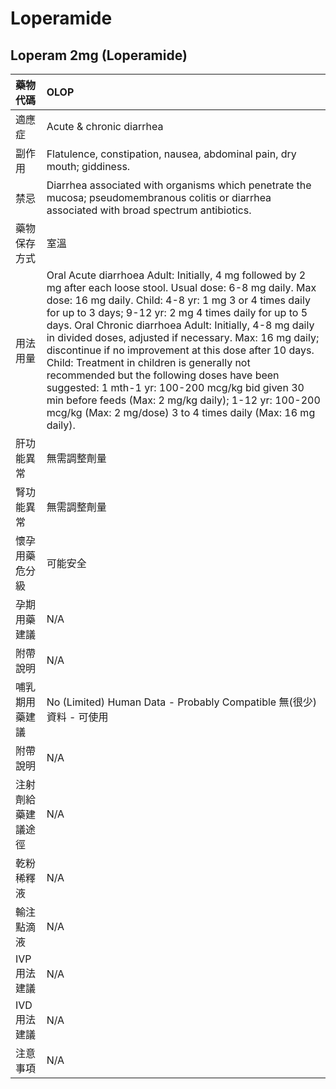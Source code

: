 # Loperamide

## Loperam 2mg (Loperamide)

| 藥物代碼           | OLOP                                                                                                                                                                                                                                                                                                                                                                                                                                                                                                                                                                                                                                                                                          |
|:-------------------|:----------------------------------------------------------------------------------------------------------------------------------------------------------------------------------------------------------------------------------------------------------------------------------------------------------------------------------------------------------------------------------------------------------------------------------------------------------------------------------------------------------------------------------------------------------------------------------------------------------------------------------------------------------------------------------------------|
| 適應症             | Acute & chronic diarrhea                                                                                                                                                                                                                                                                                                                                                                                                                                                                                                                                                                                                                                                                      |
| 副作用             | Flatulence, constipation, nausea, abdominal pain, dry mouth; giddiness.                                                                                                                                                                                                                                                                                                                                                                                                                                                                                                                                                                                                                       |
| 禁忌               | Diarrhea associated with organisms which penetrate the mucosa; pseudomembranous colitis or diarrhea associated with broad spectrum antibiotics.                                                                                                                                                                                                                                                                                                                                                                                                                                                                                                                                               |
| 藥物保存方式       | 室溫                                                                                                                                                                                                                                                                                                                                                                                                                                                                                                                                                                                                                                                                                          |
| 用法用量           | Oral Acute diarrhoea Adult: Initially, 4 mg followed by 2 mg after each loose stool. Usual dose: 6-8 mg daily. Max dose: 16 mg daily. Child: 4-8 yr: 1 mg 3 or 4 times daily for up to 3 days; 9-12 yr: 2 mg 4 times daily for up to 5 days. Oral Chronic diarrhoea Adult: Initially, 4-8 mg daily in divided doses, adjusted if necessary. Max: 16 mg daily; discontinue if no improvement at this dose after 10 days. Child: Treatment in children is generally not recommended but the following doses have been suggested: 1 mth-1 yr: 100-200 mcg/kg bid given 30 min before feeds (Max: 2 mg/kg daily); 1-12 yr: 100-200 mcg/kg (Max: 2 mg/dose) 3 to 4 times daily (Max: 16 mg daily). |
| 肝功能異常         | 無需調整劑量                                                                                                                                                                                                                                                                                                                                                                                                                                                                                                                                                                                                                                                                                  |
| 腎功能異常         | 無需調整劑量                                                                                                                                                                                                                                                                                                                                                                                                                                                                                                                                                                                                                                                                                  |
| 懷孕用藥危分級     | 可能安全                                                                                                                                                                                                                                                                                                                                                                                                                                                                                                                                                                                                                                                                                      |
| 孕期用藥建議       | N/A                                                                                                                                                                                                                                                                                                                                                                                                                                                                                                                                                                                                                                                                                           |
| 附帶說明           | N/A                                                                                                                                                                                                                                                                                                                                                                                                                                                                                                                                                                                                                                                                                           |
| 哺乳期用藥建議     | No (Limited) Human Data - Probably Compatible 無(很少)資料 - 可使用                                                                                                                                                                                                                                                                                                                                                                                                                                                                                                                                                                                                                           |
| 附帶說明           | N/A                                                                                                                                                                                                                                                                                                                                                                                                                                                                                                                                                                                                                                                                                           |
| 注射劑給藥建議途徑 | N/A                                                                                                                                                                                                                                                                                                                                                                                                                                                                                                                                                                                                                                                                                           |
| 乾粉稀釋液         | N/A                                                                                                                                                                                                                                                                                                                                                                                                                                                                                                                                                                                                                                                                                           |
| 輸注點滴液         | N/A                                                                                                                                                                                                                                                                                                                                                                                                                                                                                                                                                                                                                                                                                           |
| IVP 用法建議       | N/A                                                                                                                                                                                                                                                                                                                                                                                                                                                                                                                                                                                                                                                                                           |
| IVD 用法建議       | N/A                                                                                                                                                                                                                                                                                                                                                                                                                                                                                                                                                                                                                                                                                           |
| 注意事項           | N/A                                                                                                                                                                                                                                                                                                                                                                                                                                                                                                                                                                                                                                                                                           |

